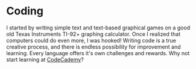 # Coding

I started by writing simple text and text-based graphical games on a good old Texas Instruments TI-92+ graphing calculator. Once I realized that computers could do even more, I was hooked! Writing code is a true creative process, and there is endless possibility for improvement and learning. Every language offers it's own challenges and rewards. Why not start learning at [CodeCademy](http://www.codecademy.com/)?